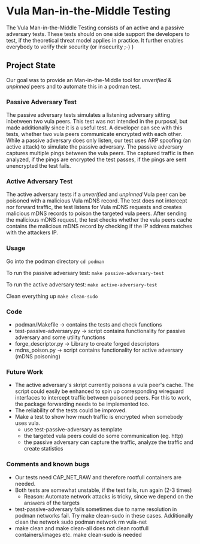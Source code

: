 # Vula Man-in-the-Middle Testing
The Vula Man-in-the-Middle Testing consists of an active and a passive adversary tests.
These tests should on one side support the developers to test, if the theoretical threat model applies in practice.
It further enables everybody to verify their security (or insecurity ;-) )

## Project State
Our goal was to provide an Man-in-the-Middle tool for _unverified_ & _unpinned_ peers and to automate this in a podman test.

### Passive Adversary Test
The passive adversary tests simulates a listening adversary sitting inbetween two vula peers.
This test was not intended in the purposal, but made additionally since it is a useful test.
A developer can see with this tests, whether two vula peers communicate encrypted with each other.
While a passive adversary does only listen, our test uses ARP spoofing (an active attack) to simulate the passive adversary.
The passive adversary captures multiple pings between the vula peers.
The captured traffic is then analyzed, if the pings are encrypted the test passes, if the pings are sent unencrypted the test fails.

### Active Adversary Test
The active adversary tests if a _unverified_ and _unpinned_ Vula peer can be poisoned with a malicious Vula mDNS record.
The test does not intercept nor forward traffic, the test listens for Vula mDNS requests and creates malicious mDNS records to poison the targeted vula peers.
After sending the malicious mDNS request, the test checks whether the vula peers cache contains the malicious mDNS record by checking if the IP address matches with the attackers IP.

### Usage

Go into the podman directory
```cd podman```

To run the passive adversary test:
```make passive-adversary-test```

To run the active adversary test:
```make active-adversary-test```

Clean everything up
```make clean-sudo```



### Code

* podman/Makefile -> contains the tests and check functions
* test-passive-adversary.py -> script contains functionality for passive adversary and some utility functions
* forge_descriptor.py -> Library to create forged descriptors
* mdns_poison.py -> script contains functionality for active adversary (mDNS poisoning)

### Future Work
* The active adversary's skript currently poisons a vula peer's cache. The script could easily be enhanced to spin up corresponding wireguard interfaces to intercept traffic between poisoned peers. For this to work, the package forwarding needs to be implemented too.
* The reliability of the tests could be improved.
* Make a test to show how much traffic is encrypted when somebody uses vula.
  * use test-passive-adversary as template
  * the targeted vula peers could do some communication (eg. http)
  * the passive adversary can capture the traffic, analyze the traffic and create statistics

### Comments and known bugs
* Our tests need CAP_NET_RAW and therefore rootfull containers are needed.
* Both tests are somewhat unstable, if the test fails, run again (2-3 times)
  * Reason: Automate network attacks is tricky, since we depend on the answers of the targets
* test-passive-adversary fails sometimes due to name resolution in podman networks fail. Try make clean-sudo in these cases.
Additionally clean the network sudo podman network rm vula-net
* make clean and make clean-all does not clean rootfull containers/images etc. make clean-sudo is needed